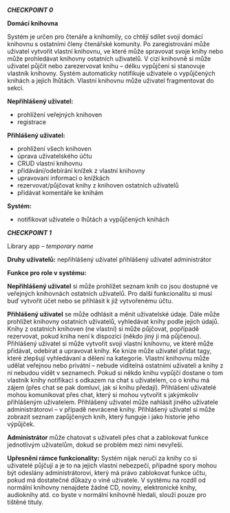 _**CHECKPOINT 0**_

**Domácí knihovna**

Systém je určen pro čtenáře a knihomily, co chtějí sdílet svojí domácí knihovnu s ostatními členy čtenářské komunity. Po zaregistrování může uživatel vytvořit vlastní knihovnu, ve které může spravovat svoje knihy nebo může prohledávat knihovny ostatních uživatelů. V cizí knihovně si může uživatel půjčit nebo zarezervovat knihu – délku vypůjčení si stanovuje vlastník knihovny. Systém automaticky notifikuje uživatele o vypůjčených knihách a jejich lhůtách. Vlastní knihovnu může uživatel fragmentovat do sekcí. 

**Nepřihlášený uživatel:**

-	prohlížení veřejných knihoven
-	registrace

**Přihlášený uživatel:**

-	prohlížení všech knihoven
-	úprava uživatelského účtu
-	CRUD vlastní knihovnu
-	přidávání/odebírání knížek z vlastní knihovny
-	upravovaní informací o knížkách 
-	rezervovat/půjčovat knihy z knihoven ostatních uživatelů
-	přidávat komentáře ke knihám

**Systém:**

-	notifikovat uživatele o lhůtách a vypůjčených knihách


_**CHECKPOINT 1**_

Library app – _temporary name_

**Druhy uživatelů:**
nepřihlášený uživatel
přihlášený uživatel
administrátor

**Funkce pro role v systému:**

**Nepřihlášený uživatel** si může prohlížet seznam knih co jsou dostupné ve veřejných knihovnách ostatních uživatelů. Pro další funkcionalitu si musí buď vytvořit účet nebo se přihlásit k již vytvořenému účtu. 

**Přihlášený uživatel** se může odhlásit a měnit uživatelské údaje. Dále může prohlížet knihovny ostatních uživatelů, vyhledávat knihy podle jejich údajů. Knihy z ostatních knihoven (ne vlastní) si může půjčovat, popřípadě rezervovat, pokud kniha není k dispozici (někdo jiný ji má půjčenou). Přihlášený uživatel si může vytvořit svojí vlastní knihovnu, ve které může přidávat, odebírat a upravovat knihy. Ke knize může uživatel přidat tagy, které zlepšují vyhledávaní a dělení na kategorie. Vlastní knihovnu může udělat veřejnou nebo privátní – nebude viditelná ostatními uživateli a knihy z ní nebudou vidět v seznamech. Pokud si někdo knihu vypůjčí dostane o tom vlastník knihy notifikaci s odkazem na chat s uživatelem, co o knihu má zájem (přes chat se pak domluví, jak si knihu předají). Přihlášení uživatelé mohou komunikovat přes chat, který si mohou vytvořit s jakýmkoliv přihlášeným uživatelem. Přihlášený uživatel může nahlásit jiného uživatele administrátorovi – v případě nevrácené knihy. Přihlášený uživatel si může zobrazit seznam zapůjčených knih, který funguje i jako historie jeho výpůjček. 

**Administrátor** může chatovat s uživateli přes chat a zablokovat funkce jednotlivým uživatelům, dokud se problém mezi nimi nevyřeší.

**Upřesnění rámce funkcionality:**
Systém nijak neručí za knihy co si uživatelé půjčují a je to na jejich vlastní nebezpečí, případné spory mohou být odeslány administrátorovi, který má právo zablokovat funkce účtu, pokud má dostatečné důkazy o vině uživatele. V systému na rozdíl od normální knihovny nenajdete žádné CD, noviny, elektronické knihy, audioknihy atd. co byste v normální knihovně hledali, slouží pouze pro tištěné tituly. 

